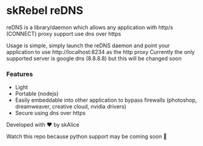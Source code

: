 # skRebel reDNS

reDNS is a library/daemon which allows any application with http/s (CONNECT) proxy support use dns over https

Usage is simple, simply launch the reDNS daemon and point your application to use http://localhost:8234 as the http proxy
Currently the only supported server is google dns (8.8.8.8) but this will be changed soon

### Features
* Light
* Portable (nodejs)
* Easily embeddable into other application to bypass firewalls (photoshop, dreamweaver, creative cloud, nvidia drivers)
* Secure using dns over https

Developed with ♥️ by skAlice

Watch this repo because python support may be coming soon 👀
